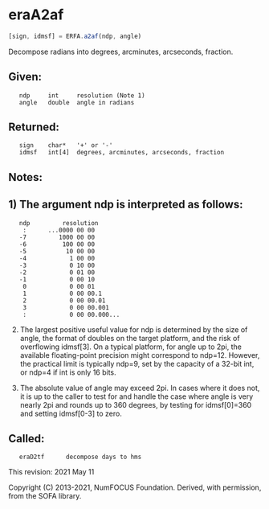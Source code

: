 # eraA2af

```js
[sign, idmsf] = ERFA.a2af(ndp, angle)
```

Decompose radians into degrees, arcminutes, arcseconds, fraction.

## Given:
```
   ndp     int     resolution (Note 1)
   angle   double  angle in radians
```

## Returned:
```
   sign    char*   '+' or '-'
   idmsf   int[4]  degrees, arcminutes, arcseconds, fraction
```

## Notes:

## 1) The argument ndp is interpreted as follows:

```
   ndp         resolution
    :      ...0000 00 00
   -7         1000 00 00
   -6          100 00 00
   -5           10 00 00
   -4            1 00 00
   -3            0 10 00
   -2            0 01 00
   -1            0 00 10
    0            0 00 01
    1            0 00 00.1
    2            0 00 00.01
    3            0 00 00.001
    :            0 00 00.000...
```

2) The largest positive useful value for ndp is determined by the
   size of angle, the format of doubles on the target platform, and
   the risk of overflowing idmsf[3].  On a typical platform, for
   angle up to 2pi, the available floating-point precision might
   correspond to ndp=12.  However, the practical limit is typically
   ndp=9, set by the capacity of a 32-bit int, or ndp=4 if int is
   only 16 bits.

3) The absolute value of angle may exceed 2pi.  In cases where it
   does not, it is up to the caller to test for and handle the
   case where angle is very nearly 2pi and rounds up to 360 degrees,
   by testing for idmsf[0]=360 and setting idmsf[0-3] to zero.

## Called:
```
   eraD2tf      decompose days to hms
```

This revision:  2021 May 11

Copyright (C) 2013-2021, NumFOCUS Foundation.
Derived, with permission, from the SOFA library.
